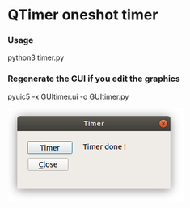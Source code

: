 
# QTimer oneshot timer 

### Usage
 python3 timer.py 

### Regenerate the GUI if you edit the graphics
 pyuic5 -x GUItimer.ui -o GUItimer.py 


![Alt text](Screenshot.png?raw=true "Screenshot")
